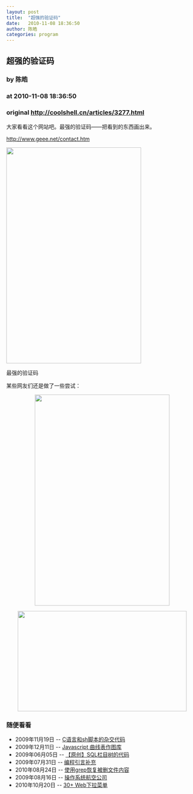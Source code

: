 ```yaml
---
layout: post
title:  "超强的验证码"
date:   2010-11-08 18:36:50
author: 陈皓
categories: program
---
```


## 超强的验证码
### by 陈皓
### at 2010-11-08 18:36:50
### original <http://coolshell.cn/articles/3277.html>

<p>大家看看这个网站吧。最强的验证码——把看到的东西画出来。</p>
<p><a href="http://www.geee.net/contact.htm">http://www.geee.net/contact.htm</a></p>
<div style="width:365px"><a href="http://www.geee.net/contact.htm"><img title="无敌的验证码" src="http://coolshell.cn/wp-content/uploads/2010/11/%E6%97%A0%E6%95%8C%E7%9A%84%E9%AA%8C%E8%AF%81%E7%A0%81.jpg" alt="" width="355" height="568"></a><p>最强的验证码</p></div>
<p>某些网友们还是做了一些尝试：</p>
<p><span></span></p>
<p style="text-align:center"><img src="http://i.imgur.com/hgLYS.jpg" alt="" width="355" height="555"></p>
<p style="text-align:center"><img src="http://i.imgur.com/Bo3OC.jpg" alt="" width="445" height="264"></p>
<h3>随便看看</h3><ul><li>2009年11月19日 -- <a href="http://coolshell.cn/articles/1824.html" title="C语言和sh脚本的杂交代码">C语言和sh脚本的杂交代码</a></li><li>2009年12月11日 -- <a href="http://coolshell.cn/articles/1924.html" title="Javascript 曲线表作图库">Javascript 曲线表作图库</a></li><li>2009年06月05日 -- <a href="http://coolshell.cn/articles/962.html" title="【原创】SQL栏目树的代码">【原创】SQL栏目树的代码</a></li><li>2009年07月31日 -- <a href="http://coolshell.cn/articles/1212.html" title="编程引言补充">编程引言补充</a></li><li>2010年08月24日 -- <a href="http://coolshell.cn/articles/2822.html" title="使用grep恢复被删文件内容">使用grep恢复被删文件内容</a></li><li>2009年08月16日 -- <a href="http://coolshell.cn/articles/1272.html" title="操作系统航空公司">操作系统航空公司</a></li><li>2010年10月20日 -- <a href="http://coolshell.cn/articles/3207.html" title="30+ Web下拉菜单">30+ Web下拉菜单</a></li></ul>